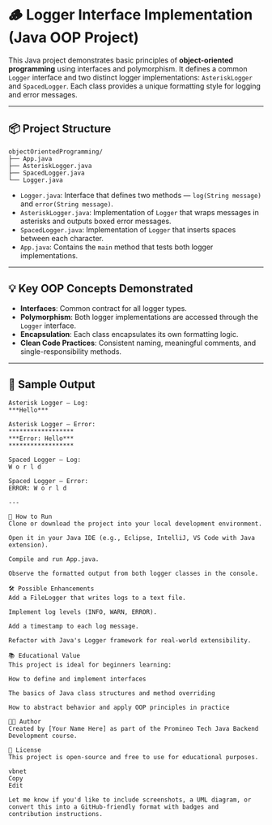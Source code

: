 # 🪵 Logger Interface Implementation (Java OOP Project)

This Java project demonstrates basic principles of **object-oriented programming** using interfaces and polymorphism. It defines a common `Logger` interface and two distinct logger implementations: `AsteriskLogger` and `SpacedLogger`. Each class provides a unique formatting style for logging and error messages.

---

## 📦 Project Structure

```
objectOrientedProgramming/
├── App.java
├── AsteriskLogger.java
├── SpacedLogger.java
└── Logger.java
```

- `Logger.java`: Interface that defines two methods — `log(String message)` and `error(String message)`.
- `AsteriskLogger.java`: Implementation of `Logger` that wraps messages in asterisks and outputs boxed error messages.
- `SpacedLogger.java`: Implementation of `Logger` that inserts spaces between each character.
- `App.java`: Contains the `main` method that tests both logger implementations.
---

## 💡 Key OOP Concepts Demonstrated

- **Interfaces**: Common contract for all logger types.
- **Polymorphism**: Both logger implementations are accessed through the `Logger` interface.
- **Encapsulation**: Each class encapsulates its own formatting logic.
- **Clean Code Practices**: Consistent naming, meaningful comments, and single-responsibility methods.

---

## 🧪 Sample Output

```text
Asterisk Logger – Log:
***Hello***

Asterisk Logger – Error:
******************
***Error: Hello***
******************

Spaced Logger – Log:
W o r l d

Spaced Logger – Error:
ERROR: W o r l d

---

🚀 How to Run
Clone or download the project into your local development environment.

Open it in your Java IDE (e.g., Eclipse, IntelliJ, VS Code with Java extension).

Compile and run App.java.

Observe the formatted output from both logger classes in the console.

🛠️ Possible Enhancements
Add a FileLogger that writes logs to a text file.

Implement log levels (INFO, WARN, ERROR).

Add a timestamp to each log message.

Refactor with Java's Logger framework for real-world extensibility.

📚 Educational Value
This project is ideal for beginners learning:

How to define and implement interfaces

The basics of Java class structures and method overriding

How to abstract behavior and apply OOP principles in practice

👨‍💻 Author
Created by [Your Name Here] as part of the Promineo Tech Java Backend Development course.

📝 License
This project is open-source and free to use for educational purposes.

vbnet
Copy
Edit

Let me know if you'd like to include screenshots, a UML diagram, or convert this into a GitHub-friendly format with badges and contribution instructions.

